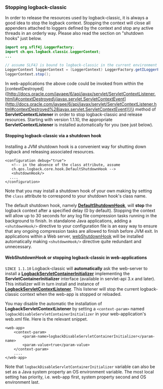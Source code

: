### Stopping logback-classic

In order to release the resources used by logback-classic, it is always a good idea to stop the logback context. Stopping the context will close all appenders attached to loggers defined by the context and stop any active threads in an orderly way. Please also read the section on "shutdown hooks" just below.

```java
import org.sflf4j.LoggerFactory;
import ch.qos.logback.classic.LoggerContext;
...

// assume SLF4J is bound to logback-classic in the current environment
LoggerContext loggerContext = (LoggerContext) LoggerFactory.getILoggerFactory();
loggerContext.stop();
```

In web-applications the above code could be invoked from within the \[contextDestroyed\]\([http://docs.oracle.com/javaee/6/api/javax/servlet/ServletContextListener.html\#contextDestroyed\(javax.servlet.ServletContextEvent](http://docs.oracle.com/javaee/6/api/javax/servlet/ServletContextListener.html#contextDestroyed%28javax.servlet.ServletContextEvent)\)\) method of **ServletContextListener** in order to stop logback-classic and release resources. Starting with version 1.1.10, the appropriate **ServletContextListener** is installed automatically for you \(see just below\).

#### Stopping logback-classic via a shutdown hook

Installing a JVM shutdown hook is a convenient way for shutting down logback and releasing associated resources.

```
<configuration debug="true">
   <!-- in the absence of the class attribute, assume 
   ch.qos.logback.core.hook.DefaultShutdownHook -->
   <shutdownHook/>
  .... 
</configuration>
```

Note that you may install a shutdown hook of your own making by setting the `class` attribute to correspond to your shutdown hook's class name.

The default shutdown hook, namely [**DefaultShutdownHook**](https://logback.qos.ch/apidocs/ch/qos/logback/core/hook/DefaultShutdownHook.html), will **stop** the logback context after a specified delay \(0 by default\). Stopping the context will allow up to 30 seconds for any log file compression tasks running in the background to finish. In standalone Java applications, adding a `<shutdownHook/>` directive to your configuration file is an easy way to ensure that any ongoing compression tasks are allowed to finish before JVM exit. In applications within a Web server, [webShutdownHook](https://logback.qos.ch/manual/configuration.html#webShutdownHook) will be installed automatically making `<shutdownHook/>` directive quite redundant and unnecessary.

#### WebShutdownHook or stopping logback-classic in web-applications

`SINCE 1.1.10` Logback-classic will **automatically** ask the web-server to install a [**LogbackServletContainerInitializer**](https://logback.qos.ch/apidocs/ch/qos/logback/classic/servlet/LogbackServletContainerInitializer.html) implementing the **ServletContainerInitializer** interface \(available in servlet-api 3.x and later\). This initializer will in turn install and instance of [**LogbackServletContextListener**](https://logback.qos.ch/apidocs/ch/qos/logback/classic/servlet/LogbackServletContextListener.html). This listener will stop the current logback-classic context when the web-app is stopped or reloaded.

You may disable the automatic the installation of **LogbackServletContextListener** by setting a `<context-param>` named `logbackDisableServletContainerInitializer` in your web-application's web.xml file. Here is the relevant snippet.

```
<web-app>
    <context-param>
        <param-name>logbackDisableServletContainerInitializer</param-name>
        <param-value>true</param-value>
    </context-param>
    .... 
</web-app>
```

Note that `logbackDisableServletContainerInitializer` variable can also be set as a Java system property an OS environment variable. The most local setting has priority, i.e. web-app first, system property second and OS environment last.

